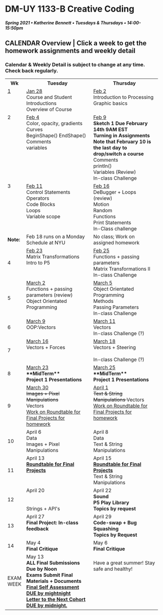 # DM-UY 1133-B Creative Coding
##### Spring 2021 • Katherine Bennett • Tuesdays & Thursdays • 14:00-15:50pm 

## CALENDAR Overview | Click a week to get the homework assignments and weekly detail
### Calendar & Weekly Detail is subject to change at any time. Check back regularly.


<table>
<tr>
	<th width="4%">Wk</th> 
	<th width="48%">Tuesday</th> 
	<th width="48%">Thursday</th> 
</tr>
<tr>
	<td valign="top"><a href="week_1_detail.md">1</a></td>
	<td valign="top"><a href="week_1_detail.md">Jan 28</a><br>Course and Student Introductions<br>Overview of Course<br></td>
	<td valign="top"><a href="week_1_detail.md">Feb 2</a><br>Introduction to Processing <br>Graphic basics <br></td>
</tr>
<tr>
	<td valign="top"> 2 </td>
	<td valign="top"><a href="week_2_detail.md">Feb 4</a><br>Color, opacity, gradients <br> Curves <br> BeginShape() EndShape() <br>Comments <br> variables <br></td>
    <td valign="top"><a href="week_2_detail.md">Feb 9</a><br><strong>Sketch 1 Due February 14th 9AM EST<br>Turning in Assignments<br>
    Note that February 10 is the last day to drop/switch a course <br></strong>
	Comments<br>
    println()<br>
	Variables (Review)<br>
	In-class Challenge<br></td>
</tr>
<tr>
	<td valign="top"> 3 </td>
	<td valign="top"><a href="week_3_detail.md">Feb 11</a> <br>Control Statements<br>Operators<br>Code Blocks<br>
	Loops<br> Variable scope <br>
	</td>
	<td valign="top"><a href="week_3_detail.md">Feb 16</a><br>DeBugger + Loops (review)<br>Motion<br>Random<br>Functions<br>Print Statements<br>In-Class challenge<br>
	</td>
</tr>
<tr>
	<td><strong>Note: </td>
	<td valign="top"> Feb 18 runs on a Monday Schedule at NYU </td>
	<td> No class; Work on assigned homework </td></strong>
</tr>
<tr>
	<td>4</td>
	<td valign="top"><a href="week_4_detail.md">Feb 23</a><br>
	Matrix Transformations <br>
	Intro to P5 <br> 
	</td>
	<td valign="top"><a href="week_4_detail.md">Feb 25</a><br>Functions + passing parameters<br>
	Matrix Transformations II<br>
	In-class Challenge <br>
	</td>
</tr>
<tr>
	<td>5</td>
	<td valign="top"><a href="week_5_detail.md">March 2</a><br>Functions + passing parameters (review)<br>Object Orientated Programming <br>
	<td valign="top"><a href="week_5_detail.md">March 5</a><br>
		Object Orientated Programming <br>Methods<br>Passing Parameters <br>In-class Challenge <br>
	</td>
</tr>
<tr>
	<td> 6 </td>
	<td valign="top"><a href="week_6_detail.md">March 9</a><br>OOP:Vectors<br></td>
	<td valign="top"><a href="week_6_detail.md">March 11</a><br>Vectors <br> In-class Challenge (?)</td>
</tr>
<tr>
	<td> 7 </td>
	<td valign="top"><a href="week_7_detail.md">March 16</a><br>Vectors + Forces<br>	</td>
	<td valign = "top"> <a href="week_7_detail.md">March 18</a><br>Vectors + Steering <br> <br> In-class Challenge (?)</td>
</tr>
<td>8</td>
	<td valign="top"><a href="week_8_detail.md">March 23</a><br><strong>**MidTerm** <br>Project 1 Presentations <br></strong>
	</td>
	<td valign="top"><a href="week_8_detail.md">March 25</a><br><strong>**MidTerm** <br>Project 1 Presentations <br>
	</strong>
	</td>
</tr>
<tr>
	<td> 9 </td>
	<td valign="top"><a href="week_9_detail.md">March 30</a><del><br>Images + Pixel Manipulations <br></del> Vectors <br>
		<a href = "RoundTable.md">Work on Roundtable for Final Projects for homework</a> <br>
	</td>
	<td valign="top"><a href="week_9_detail.md">April 1</a><del><br>Text & String Manipulations	</del> Vectors<br><a href = "RoundTable.md">Work on Roundtable for Final Projects for homework</a> <br>
	</td>
</tr>
<tr>
	<td>10</td>
	<td valign="top"> April 6<br>Data<br>Images + Pixel Manipulations <br>
	</td>
	<td valign="top">April 8<br>Data<br>Text & String Manipulations	
	</td>	
</tr>
<tr>
	<td>11</td>
	<td valign="top">April 13<br><a href = "RoundTable.md"> <strong> Roundtable for Final Projects</a></strong> <br>	
	</td>
	<td valign="top">April 15<br><strong><a href = "RoundTable.md">  Roundtable for Final Projects</a></strong> <br> Text & String Manipulations<br>
	</td>
</tr>
<tr>
	<td>12</td>
	<td valign="top">April 20<br><br> 
	<br>Strings + API's<br></strong>
	</td>
	<td valign="top">April 22<br><strong>Sound<br>P5 Play Library<br>Topics by request<br></strong>
	</td>
</tr>
<tr>	
	<td>13</td><td valign="top">April 27<br><strong>
	Final Project: In-class feedback <br></strong>	
	</td>
	<td valign="top">April 29<br><strong>
		Code-swap + Bug Squashing <br>
		Topics by Request <br></strong></td>	
</tr>
<tr>	
	<td>14</td><td valign="top">May 4<br><strong>Final Critique</strong>
	</td>
	<td valign="top">May 6<br><strong>Final Critique</strong>
	</td>
</tr>
<tr><td>EXAM WEEK</td>	
	<td valign="top">May 13<br><strong>ALL Final Submissions Due by Noon<br>Exams Submit Final Materials + Documents <br><a href = "Final_Deliverables.md">Final Self Assessment DUE by mightnight<br>
	Letter to the Next Cohort DUE by midnight.</td> </a><td valign="top"> <br>Have a great summer! Stay safe and healthy!<br></strong> 
	</td>
<tr>
</table>